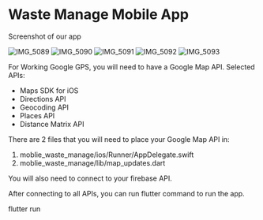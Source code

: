 # Waste Manage Mobile App

Screenshot of our app

![IMG_5089](https://github.com/user-attachments/assets/7cc4b5a9-df9e-4306-b86d-140aad9fb1b9)
![IMG_5090](https://github.com/user-attachments/assets/f9ce4801-1046-4f75-a020-3ee0cee43b81)
![IMG_5091](https://github.com/user-attachments/assets/58523c55-5f46-4de5-bee3-94b295240c1d)
![IMG_5092](https://github.com/user-attachments/assets/7d90b418-80ee-4136-bb53-0c5b29cdb38f)
![IMG_5093](https://github.com/user-attachments/assets/2f5c8a27-8391-4e32-8ba3-c610d750b3a8)

For Working Google GPS, you will need to have a Google Map API.
Selected APIs:
- Maps SDK for iOS
- Directions API
- Geocoding API
- Places API
- Distance Matrix API


There are 2 files that you will need to place your Google Map API in:
1. moblie_waste_manage/ios/Runner/AppDelegate.swift
2. moblie_waste_manage/lib/map_updates.dart


You will also need to connect to your firebase API.

After connecting to all APIs, you can run flutter command to run the app.

flutter run






